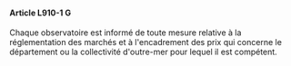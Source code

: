#### Article L910-1 G

Chaque observatoire est informé de toute mesure relative à la réglementation des marchés et à l'encadrement des prix qui concerne le département ou la collectivité d'outre-mer pour lequel il est compétent.

